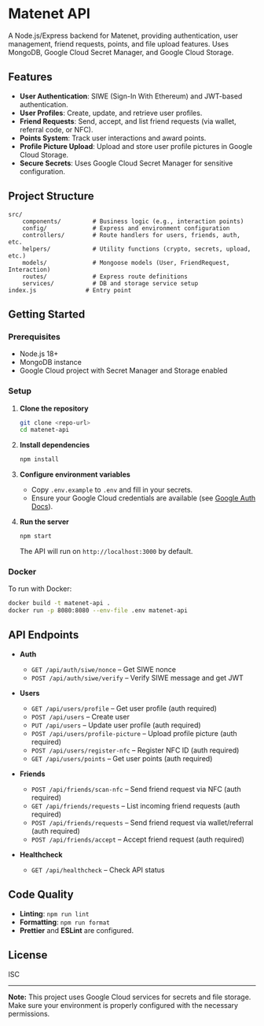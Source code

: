 
# Matenet API

A Node.js/Express backend for Matenet, providing authentication, user management, friend requests, points, and file upload features. Uses MongoDB, Google Cloud Secret Manager, and Google Cloud Storage.

## Features

- **User Authentication**: SIWE (Sign-In With Ethereum) and JWT-based authentication.
- **User Profiles**: Create, update, and retrieve user profiles.
- **Friend Requests**: Send, accept, and list friend requests (via wallet, referral code, or NFC).
- **Points System**: Track user interactions and award points.
- **Profile Picture Upload**: Upload and store user profile pictures in Google Cloud Storage.
- **Secure Secrets**: Uses Google Cloud Secret Manager for sensitive configuration.

## Project Structure

```
src/
	components/         # Business logic (e.g., interaction points)
	config/             # Express and environment configuration
	controllers/        # Route handlers for users, friends, auth, etc.
	helpers/            # Utility functions (crypto, secrets, upload, etc.)
	models/             # Mongoose models (User, FriendRequest, Interaction)
	routes/             # Express route definitions
	services/           # DB and storage service setup
index.js              # Entry point
```

## Getting Started

### Prerequisites

- Node.js 18+
- MongoDB instance
- Google Cloud project with Secret Manager and Storage enabled

### Setup

1. **Clone the repository**

	 ```sh
	 git clone <repo-url>
	 cd matenet-api
	 ```

2. **Install dependencies**

	 ```sh
	 npm install
	 ```

3. **Configure environment variables**

	 - Copy `.env.example` to `.env` and fill in your secrets.
	 - Ensure your Google Cloud credentials are available (see [Google Auth Docs](https://cloud.google.com/docs/authentication/getting-started)).

4. **Run the server**

	 ```sh
	 npm start
	 ```

	 The API will run on `http://localhost:3000` by default.

### Docker

To run with Docker:

```sh
docker build -t matenet-api .
docker run -p 8080:8080 --env-file .env matenet-api
```

## API Endpoints

- **Auth**
	- `GET /api/auth/siwe/nonce` – Get SIWE nonce
	- `POST /api/auth/siwe/verify` – Verify SIWE message and get JWT

- **Users**
	- `GET /api/users/profile` – Get user profile (auth required)
	- `POST /api/users` – Create user
	- `PUT /api/users` – Update user profile (auth required)
	- `POST /api/users/profile-picture` – Upload profile picture (auth required)
	- `POST /api/users/register-nfc` – Register NFC ID (auth required)
	- `GET /api/users/points` – Get user points (auth required)

- **Friends**
	- `POST /api/friends/scan-nfc` – Send friend request via NFC (auth required)
	- `GET /api/friends/requests` – List incoming friend requests (auth required)
	- `POST /api/friends/requests` – Send friend request via wallet/referral (auth required)
	- `POST /api/friends/accept` – Accept friend request (auth required)

- **Healthcheck**
	- `GET /api/healthcheck` – Check API status

## Code Quality

- **Linting**: `npm run lint`
- **Formatting**: `npm run format`
- **Prettier** and **ESLint** are configured.

## License

ISC

---

**Note:** This project uses Google Cloud services for secrets and file storage. Make sure your environment is properly configured with the necessary permissions.
